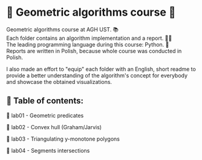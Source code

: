 # 🔶 Geometric algorithms course 🔶
Geometric algorithms course at AGH UST. 📚 <br>
Each folder contains an algorithm implementation and a report. 👩‍💻 <br>
The leading programming language during this course: Python. 🐍 <br>
Reports are written in Polish, because whole course was conducted in Polish.

<p>I also made an effort to "equip" each folder with an English, short readme to provide a better understanding of the algorithm's concept for everybody and showcase the obtained visualizations. </p>

<h2> 🔶 Table of contents: </h2>
<p> 🔸 lab01 - Geometric predicates </p>
<p> 🔸 lab02 - Convex hull (Graham/Jarvis) </p>
<p> 🔸 lab03 - Triangulating y-monotone polygons </p>
<p> 🔸 lab04 - Segments intersections </p>
